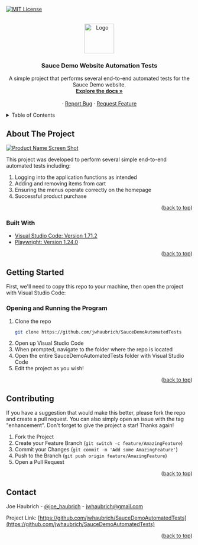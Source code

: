 <div id="top"></div>

[![MIT License][license-shield]][license-url]

<!-- PROJECT LOGO -->
<br />
<div align="center">
  <a href="https://github.com/jwhaubrich/SauceDemoAutomatedTests">
    <img src="https://www.saucedemo.com/static/media/Login_Bot_graphic.20658452.png" alt="Logo" width="80" height="80">
  </a>

<h3 align="center">Sauce Demo Website Automation Tests</h3>

  <p align="center">
    A simple project that performs several end-to-end automated tests for the Sauce Demo website.
    <br />
    <a href="https://github.com/jwhaubrich/Simple-Calculator"><strong>Explore the docs »</strong></a>
    <br />
    <br />
    ·
    <a href="https://github.com/jwhaubrich/SauceDemoAutomatedTests/issues">Report Bug</a>
    ·
    <a href="https://github.com/jwhaubrich/SauceDemoAutomatedTests/issues">Request Feature</a>
  </p>
</div>



<!-- TABLE OF CONTENTS -->
<details>
  <summary>Table of Contents</summary>
  <ol>
    <li>
      <a href="#about-the-project">About The Project</a>
      <ul>
        <li><a href="#built-with">Built With</a></li>
      </ul>
    </li>
    <li>
      <a href="#getting-started">Getting Started</a>
    </li>
    <li><a href="#usage">Usage</a></li>
    <li><a href="#contributing">Contributing</a></li>
    <li><a href="#contact">Contact</a></li>
  </ol>
</details>



<!-- ABOUT THE PROJECT -->
## About The Project

[![Product Name Screen Shot][product-screenshot]](https://www.saucedemo.com/static/media/Login_Bot_graphic.20658452.png)

This project was developed to perform several simple end-to-end automated tests including:
1. Logging into the application functions as intended
2. Adding and removing items from cart
3. Ensuring the menus operate correctly on the homepage
4. Successful product purchase

<p align="right">(<a href="#top">back to top</a>)</p>



### Built With

* [Visual Studio Code: Version 1.71.2](https://code.visualstudio.com/)
* [Playwright: Version 1.24.0](https://playwright.dev/)

<p align="right">(<a href="#top">back to top</a>)</p>



<!-- GETTING STARTED -->
## Getting Started

First, we'll need to copy this repo to your machine, then open the project with Visual Studio Code:


### Opening and Running the Program

1. Clone the repo
   ```sh
   git clone https://github.com/jwhaubrich/SauceDemoAutomatedTests
   ```
2. Open up Visual Studio Code 
3. When prompted, navigate to the folder where the repo is located
4. Open the entire SauceDemoAutomatedTests folder with Visual Studio Code
5. Edit the project as you wish!

<p align="right">(<a href="#top">back to top</a>)</p>


<!-- CONTRIBUTING -->
## Contributing

If you have a suggestion that would make this better, please fork the repo and create a pull request. You can also simply open an issue with the tag "enhancement".
Don't forget to give the project a star! Thanks again!

1. Fork the Project
2. Create your Feature Branch (`git switch -c feature/AmazingFeature`)
3. Commit your Changes (`git commit -m 'Add some AmazingFeature'`)
4. Push to the Branch (`git push origin feature/AmazingFeature`)
5. Open a Pull Request

<p align="right">(<a href="#top">back to top</a>)</p>


<!-- CONTACT -->
## Contact

Joe Haubrich - [@joe_haubrich](https://twitter.com/joe_haubrich) - jwhaubrich@gmail.com

Project Link: [https://github.com/jwhaubrich/SauceDemoAutomatedTests](https://github.com/jwhaubrich/SauceDemoAutomatedTests)

<p align="right">(<a href="#top">back to top</a>)</p>


<!-- MARKDOWN LINKS & IMAGES -->
[product-screenshot]: https://www.saucedemo.com/static/media/Login_Bot_graphic.20658452.png
[license-shield]: https://camo.githubusercontent.com/111148992d0253f8d5e36b62087d48a9eabb1d7244b2b7316214f47d5c9a8781/68747470733a2f2f696d672e736869656c64732e696f2f6769746875622f6c6963656e73652f6f74686e65696c647265772f426573742d524541444d452d54656d706c6174652e7376673f7374796c653d666f722d7468652d6261646765
[license-url]: https://github.com/jwhaubrich/Simple-Calculator/blob/main/LICENSE
